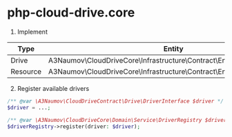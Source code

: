 # php-cloud-drive.core

1) Implement

| Type     | Entity                                                                   | Factory                                                                                 | Repository                                                                             |
|----------|--------------------------------------------------------------------------|-----------------------------------------------------------------------------------------|----------------------------------------------------------------------------------------|
| Drive    | A3Naumov\CloudDriveCore\Infrastructure\Contract\Entity\DriveInterface    | A3Naumov\CloudDriveCore\Infrastructure\Contract\Factory\Entity\DriveFactoryInterface    | A3Naumov\CloudDriveCore\Infrastructure\Contract\Repository\DriveRepositoryInterface    |
| Resource | A3Naumov\CloudDriveCore\Infrastructure\Contract\Entity\ResourceInterface | A3Naumov\CloudDriveCore\Infrastructure\Contract\Factory\Entity\ResourceFactoryInterface | A3Naumov\CloudDriveCore\Infrastructure\Contract\Repository\ResourceRepositoryInterface |

2) Register available drivers

```php
/** @var \A3Naumov\CloudDriveContract\Drive\DriverInterface $driver */
$driver = ...;

/** @var \A3Naumov\CloudDriveCore\Domain\Service\DriverRegistry $driverRegistry */
$driverRegistry->register(driver: $driver);
```
